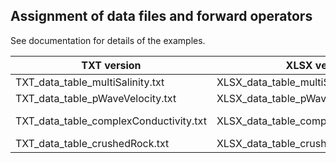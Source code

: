 ## Assignment of data files and forward operators
See documentation for details of the examples.

| TXT version                            | XLSX version                             | forward operator                    |
|----------------------------------------|------------------------------------------|-------------------------------------|
| TXT_data_table_multiSalinity.txt       | XLSX_data_table_multiSalinity.xlsx       | WaxmanSmits.txt                     |
| TXT_data_table_pWaveVelocity.txt       | XLSX_data_table_pWaveVelocity.xlsx       | Whyllie.txt                         |
| TXT_data_table_complexConductivity.txt | XLSX_data_table_complexConductivity.xlsx | ColeCole.txt<br />DebyeDecomposition.txt |
| TXT_data_table_crushedRock.txt         | XLSX_data_table_crushedRock.xlsx         | CrushedRock.txt                     |
